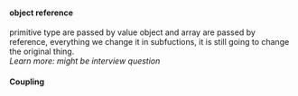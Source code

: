 #### object reference
primitive type are passed by value
object and array are passed by reference, everything we change it in subfuctions, it is still going to change the original thing.
<br/>*Learn more: might be interview question*
<br/>
#### Coupling


